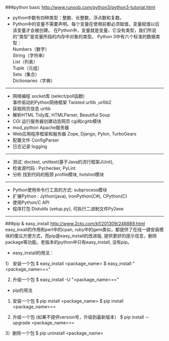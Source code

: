 ###python basic
<http://www.runoob.com/python3/python3-tutorial.html>

+ python中数有四种类型：整数、长整数、浮点数和复数。
+ Python中的变量不需要声明。每个变量在使用前都必须赋值，变量赋值以后该变量才会被创建。
在Python中，变量就是变量，它没有类型，我们所说的"类型"是变量所指的内存中对象的类型。
Python 3中有六个标准的数据类型： <br/>
Numbers（数字）  <br/>
String（字符串） <br/>
List（列表）  <br/>
Tuple（元组）  <br/>
Sets（集合）  <br/>
Dictionaries（字典）  <br/>

---

+ 网络编程 socket库  (select/poll函数)  <br/>
事件驱动的Python网络框架 Twisted
urllib ,urllib2 <br/>
+ 获取网页信息 urllib 
+ 解析HTML Tidy库, HTMLParser, Beautiful Soup
+ CGI 运行服务器创建动态网页 cgi和cgitb模块  
+ mod_python Apache服务器
+ Web应用程序框架和服务器  Zope, Django, Pylon, TurboGears
+ 配置文件 ConfigParser
+ 日志记录 logging

---
+ 测试: doctest, unittest(基于Java的流行框架JUnit),
+ 检查源代码 : Pychecker, PyLint
+ 分析 找到代码的瓶颈 profile模块, hotshot模块

---
+ Python使用命令行工具的方式: subprocess模块
+ 扩展Python : Jython(java), IronPython(C#), CPython(C)
+ 使用Python/C API
+ 程序打包 Distutils (setup.py), 可执行二进制文件Py2exe


---
###pip & easy_install
<http://www.2cto.com/kf/201309/246889.html>
easy_insall的作用和perl中的cpan, ruby中的gem类似，都提供了在线一键安装模块的傻瓜方便方式，而pip是easy_install的改进版, 提供更好的提示信息，删除package等功能。老版本的python中只有easy_install, 没有pip。

+ easy_install的用法：
 
1） 安装一个包
 $ easy_install <package_name>
 $ easy_install "<package_name>==<version>"
 
2) 升级一个包
 $ easy_install -U "<package_name>>=<version>"
 
+ pip的用法
 
1) 安装一个包
 $ pip install <package_name>
 $ pip install <package_name>==<version>
 
2) 升级一个包 (如果不提供version号，升级到最新版本）
 $ pip install --upgrade <package_name>>=<version>
 
3）删除一个包
 $ pip uninstall <package_name> 



